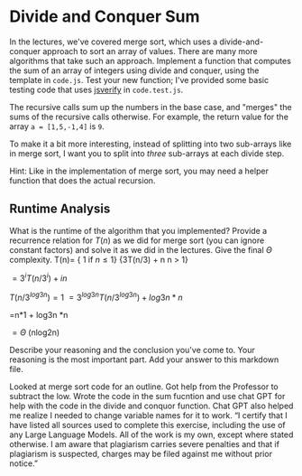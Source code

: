 # Divide and Conquer Sum

In the lectures, we've covered merge sort, which uses a divide-and-conquer
approach to sort an array of values. There are many more algorithms that take
such an approach. Implement a function that computes the sum of an array of
integers using divide and conquer, using the template in `code.js`. Test your
new function; I've provided some basic testing code that uses
[jsverify](https://jsverify.github.io/) in `code.test.js`.

The recursive calls sum up the numbers in the base case, and "merges" the sums
of the recursive calls otherwise. For example, the return value for the array `a
= [1,5,-1,4]` is `9`.

To make it a bit more interesting, instead of splitting into two sub-arrays like
in merge sort, I want you to split into *three* sub-arrays at each divide step.

Hint: Like in the implementation of merge sort, you may need a helper function
that does the actual recursion.

## Runtime Analysis

What is the runtime of the algorithm that you implemented? Provide a recurrence
relation for $T(n)$ as we did for merge sort (you can ignore constant factors)
and solve it as we did in the lectures. Give the final $\Theta$ complexity.
T(n)= { 1 if $n\leq 1$}
{3T(n/3) + n n > 1}

$=3^i T(n/3^i) +in$

$T(n/3^{log3n}) = 1$
$=3^{log3n} T(n/3^{log3n}) +{log3n} *n$

=n*1 + log3n *n

$=\Theta$ (nlog2n)
       
Describe your reasoning and the conclusion you've come to. Your reasoning is the
most important part. Add your answer to this markdown file.



Looked at merge sort code for an outline. Got help from the Professor to subtract the low. Wrote the code in the sum fucntion and use chat GPT for help with the code in the divide and conquor function. Chat GPT also helped me realize I needed to change variable names for it to work.
“I certify that I have listed all sources used to complete this exercise, including the use of any Large Language Models. All of the work is my own, except where stated otherwise. I am aware that plagiarism carries severe penalties and that if plagiarism is suspected, charges may be filed against me without prior notice.”
